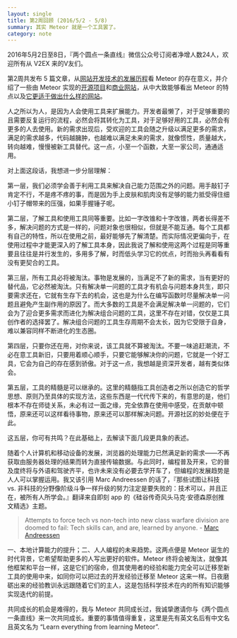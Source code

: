```yaml
---
layout: single
title: 第2周回顾 (2016/5/2 - 5/8)
summary: 其实 Meteor 就是一个工具罢了。
category: note
---
```


2016年5月2日至8日，『两个圆点一条直线』微信公众号订阅者净增人数24人，欢迎所有从 V2EX 来的V友们。

第2周共发布 5 篇文章，从[网站开发技术的发展历程](https://lizunlong.com/note/website-history.html)看 Meteor 的存在意义，并介绍了一些由 Meteor 实现的[开源项目](https://lizunlong.com/note/OSS-by-meteor.html)和[商业网站](https://lizunlong.com/note/business-by-meteor.html)，从中大致能够看出 Meteor 的特点以及[它更适于做出什么样的网站](https://lizunlong.com/note/is-meteor-right-for-this-website.html)。

人之所以为人，是因为人会使用工具来扩展能力。开发者最懒了，对于足够重要的且需要反复运行的流程，必然会将其转化为工具，对于足够好用的工具，必然会有更多的人去使用。新的需求出现后，受欢迎的工具会随之升级以满足更多的需求，满足的需求越多，代码越臃肿，也越难以满足未来的需求，就像惯性，质量越大，转向越难，慢慢被新工具替代。这一点，小至一个函数，大至一家公司，通通适用。

对上面这段话，我想进一步分层理解：

第一层，我们必须学会善于利用工具来解决自己能力范围之外的问题。用手敲钉子肯定不行，不是疼不疼的事，而是因为手上皮肤和肌肉没有足够的能力抵受得住细小钉子帽带来的压强，如果手握锤子呢。

第二层，了解工具和使用工具同等重要。比如一字改锥和十字改锥，两者长得差不多，解决问题的方式是一样的，问题对象也很相似，但就是不能互通。每个工具都有自己的特性，所以在使用之前，最好能够先了解清楚。而实际情况更偏向于，在使用过程中才能更深入的了解工具本身，因此我说了解和使用这两个过程是同等重要且往往是并行发生的，多用多了解，时而低头学习它的优点，时而抬头再看看有没有更契合的工具。

第三层，所有工具必将被淘汰。事物是发展的，当满足不了新的需求，当有更好的替代品，它必然被淘汰。只有解决单一问题的工具才有机会与问题本身共生，即只要需求还在，它就有生存下去的机会，这也是为什么在编写函数时尽量解决单一问题且避免产生副作用的原因了。而大多数的工具是不会满足解决单一问题的，它们会为了迎合更多需求而进化为解决组合问题的工具，这里不存在对错，仅仅是工具创作者的选择罢了。解决组合问题的工具生存周期不会太长，因为它受限于自身，难以兼容同样不断进化的生态圈。

第四层，只要你还在用，对你来说，该工具就不算被淘汰。不要一味追赶潮流，不必在意工具新旧，只要用着顺心顺手，只要它能够解决你的问题，它就是一个好工具，它会为自己的存在感到骄傲。对于这一点，我想越是资深开发者，越有类似体会。

第五层，工具的精髓是可以继承的。这里的精髓指工具创造者之所以创造它的哲学思想、原则乃至具体的实现方法，这些东西是一代代传下来的，有意思的是，他们根本不存在师徒关系，未必有过一面之缘，完全依靠在使用中感受，在贡献中顿悟，原来还可以这样看待事物，原来还可以那样解决问题。开源社区的妙处便在于此。

这五层，你可有共鸣？在此基础上，去解读下面几段更具象的表述。

随着个人计算机和移动设备的发展，浏览器的处理能力已然满足新的需求——不再获取由服务器处理的结果而转为直接传输数据。与此同时，编程普及开来，它的普及度终将与外语和驾驶齐平，也许未来没有必要去学开车了，但编程的发展趋势是人人可以掌握运用。我又该引用 Marc Andreessen 的话了，『那些试图让科技 vs. 非科技的分野像阶级斗争一样升级的努力注定是要失败的：技术可以，并且正在，被所有人所学会。』翻译来自即刻 app 的《硅谷传奇风头马克·安德森原创推文精选》主题。

> Attempts to force tech vs non-tech into new class warfare division are doomed to fail: Tech skills can, and are, learned by anyone. - [Marc Andreessen](https://twitter.com/pmarca/status/726879560147435520)

一、本地计算能力的提升；二、人人编程的未来趋势。这两点便是 Meteor 诞生的时代背景，它希望帮助更多的人写出更好的软件。Meteor 终将会被淘汰，就像其他框架和平台一样，这是它们的宿命，但其使用者的经验和能力完全可以迁移至新工具的使用中来，如同你可以把过去的开发经验迁移至 Meteor 这来一样。日夜磨砺出来的经验教训永远跟随着它们的主人，这是包括科学技术在内的所有知识能够实现迭代的前提。

共同成长的机会是难得的，我与 Meteor 共同成长过，我诚挚邀请你与《两个圆点一条直线》来一次共同成长。重要的事情值得重复，这里是先有英文名后有中文名且英文名为 “Learn everything from learning Meteor”.
